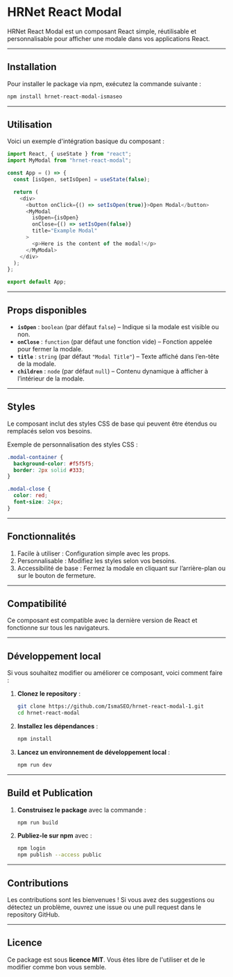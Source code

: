 # HRNet React Modal

HRNet React Modal est un composant React simple, réutilisable et personnalisable pour afficher une modale dans vos applications React.

---

## Installation

Pour installer le package via npm, exécutez la commande suivante :

```sh
npm install hrnet-react-modal-ismaseo
```

---

## Utilisation

Voici un exemple d'intégration basique du composant :

```javascript
import React, { useState } from "react";
import MyModal from "hrnet-react-modal";

const App = () => {
  const [isOpen, setIsOpen] = useState(false);

  return (
    <div>
      <button onClick={() => setIsOpen(true)}>Open Modal</button>
      <MyModal
        isOpen={isOpen}
        onClose={() => setIsOpen(false)}
        title="Example Modal"
      >
        <p>Here is the content of the modal!</p>
      </MyModal>
    </div>
  );
};

export default App;
```

---

## Props disponibles

- **`isOpen`** : `boolean` (par défaut `false`) – Indique si la modale est visible ou non.
- **`onClose`** : `function` (par défaut une fonction vide) – Fonction appelée pour fermer la modale.
- **`title`** : `string` (par défaut `"Modal Title"`) – Texte affiché dans l’en-tête de la modale.
- **`children`** : `node` (par défaut `null`) – Contenu dynamique à afficher à l’intérieur de la modale.

---

## Styles

Le composant inclut des styles CSS de base qui peuvent être étendus ou remplacés selon vos besoins.

Exemple de personnalisation des styles CSS :

```css
.modal-container {
  background-color: #f5f5f5;
  border: 2px solid #333;
}

.modal-close {
  color: red;
  font-size: 24px;
}
```

---

## Fonctionnalités

1. Facile à utiliser : Configuration simple avec les props.
2. Personnalisable : Modifiez les styles selon vos besoins.
3. Accessibilité de base : Fermez la modale en cliquant sur l’arrière-plan ou sur le bouton de fermeture.

---

## Compatibilité

Ce composant est compatible avec la dernière version de React et fonctionne sur tous les navigateurs.

---

## Développement local

Si vous souhaitez modifier ou améliorer ce composant, voici comment faire :

1. **Clonez le repository** :

   ```sh
   git clone https://github.com/IsmaSEO/hrnet-react-modal-1.git
   cd hrnet-react-modal
   ```

2. **Installez les dépendances** :

   ```sh
   npm install
   ```

3. **Lancez un environnement de développement local** :

   ```sh
   npm run dev
   ```

---

## Build et Publication

1. **Construisez le package** avec la commande :

   ```sh
   npm run build
   ```

2. **Publiez-le sur npm** avec :

   ```sh
   npm login
   npm publish --access public
   ```

---

## Contributions

Les contributions sont les bienvenues ! Si vous avez des suggestions ou détectez un problème, ouvrez une issue ou une pull request dans le repository GitHub.

---

## Licence

Ce package est sous **licence MIT**. Vous êtes libre de l'utiliser et de le modifier comme bon vous semble.
